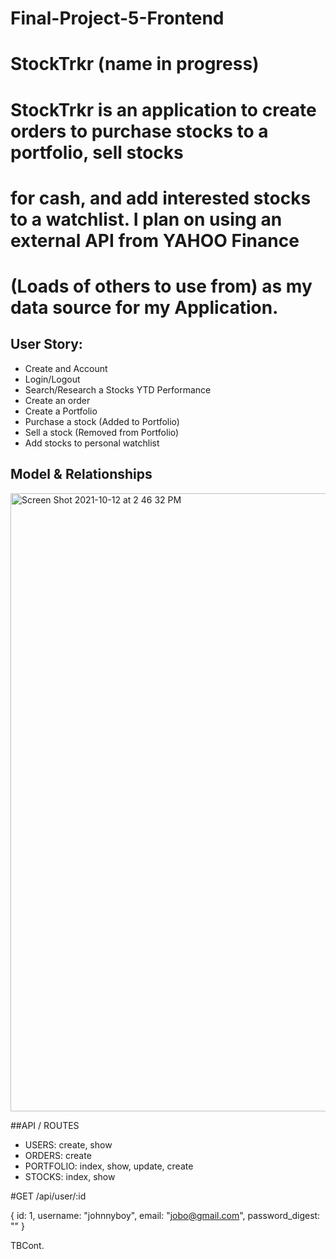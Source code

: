 # Final-Project-5-Frontend

# StockTrkr (name in progress)

# StockTrkr is an application to create orders to purchase stocks to a portfolio, sell stocks 
# for cash, and add interested stocks to a watchlist. I plan on using an external API from YAHOO Finance
# (Loads of others to use from) as my data source for my Application.

## User Story:
  - Create and Account
  - Login/Logout
  - Search/Research a Stocks YTD Performance
  - Create an order
  - Create a Portfolio
  - Purchase a stock (Added to Portfolio)
  - Sell a stock (Removed from Portfolio)
  - Add stocks to personal watchlist

## Model & Relationships

 <img width="989" alt="Screen Shot 2021-10-12 at 2 46 32 PM" src="https://user-images.githubusercontent.com/41453073/137033494-c02b924c-a9b4-4572-b8d8-b0017a15842f.png">





















##API / ROUTES

- USERS: create, show
- ORDERS: create
- PORTFOLIO: index, show, update, create
- STOCKS: index, show

#GET /api/user/:id

{ 
  id: 1,
  username: "johnnyboy",
  email: "jobo@gmail.com",
  password_digest: ""
}


TBCont.
